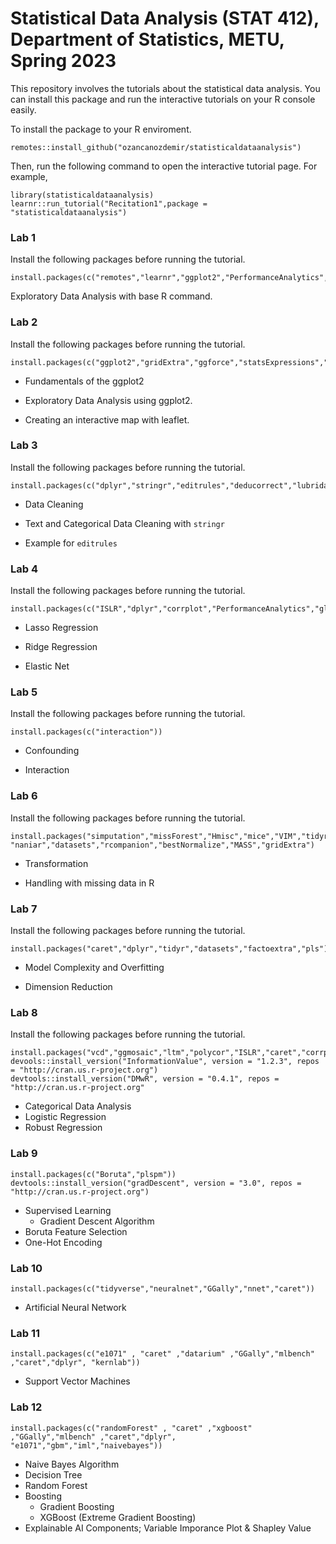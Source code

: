 # Statistical Data Analysis (STAT 412), Department of Statistics, METU, Spring 2023

This repository involves the tutorials about the statistical data analysis. You can install this package and run the interactive tutorials on your R console easily. 

To install the package to your R enviroment.

```
remotes::install_github("ozancanozdemir/statisticaldataanalysis")
```
Then, run the following command to open the interactive tutorial page.  For example, 


```
library(statisticaldataanalysis)
learnr::run_tutorial("Recitation1",package = "statisticaldataanalysis")
```

### Lab 1 

Install the following packages before running the tutorial.


```
install.packages(c("remotes","learnr","ggplot2","PerformanceAnalytics","lattice","summarytools","Hmisc","table1","psych"))
```

Exploratory Data Analysis with base R command.

### Lab 2 

Install the following packages before running the tutorial.


```
install.packages(c("ggplot2","gridExtra","ggforce","statsExpressions","ggalt","bbplot","leaflet","ggcorplot","izmir","mlbench"))
```

+ Fundamentals of the ggplot2

+ Exploratory Data Analysis using ggplot2.

+ Creating an interactive map with leaflet. 

### Lab 3 

Install the following packages before running the tutorial.


```
install.packages(c("dplyr","stringr","editrules","deducorrect","lubridate","assertive","gapminder"))
```
+ Data Cleaning 

+ Text and Categorical Data Cleaning with `stringr`

+ Example for `editrules`


### Lab 4 

Install the following packages before running the tutorial.

```
install.packages(c("ISLR","dplyr","corrplot","PerformanceAnalytics","glmnet","GGally","car"))
```

+ Lasso Regression 

+ Ridge Regression 

+ Elastic Net 

### Lab 5 

Install the following packages before running the tutorial.

```
install.packages(c("interaction"))
```

+ Confounding

+ Interaction

### Lab 6 

Install the following packages before running the tutorial.

```
install.packages("simputation","missForest","Hmisc","mice","VIM","tidyr","lavaan",
"naniar","datasets","rcompanion","bestNormalize","MASS","gridExtra")
```

+ Transformation 

+ Handling with missing data in R

### Lab 7

Install the following packages before running the tutorial.

```
install.packages("caret","dplyr","tidyr","datasets","factoextra","pls")
```

+ Model Complexity and Overfitting

+ Dimension Reduction

### Lab 8

Install the following packages before running the tutorial.

```
install.packages("vcd","ggmosaic","ltm","polycor","ISLR","caret","corrplot","MASS")
devools::install_version("InformationValue", version = "1.2.3", repos = "http://cran.us.r-project.org")
devtools::install_version("DMwR", version = "0.4.1", repos = "http://cran.us.r-project.org"
```
+ Categorical Data Analysis
+ Logistic Regression 
+ Robust Regression

### Lab 9

```
install.packages(c("Boruta","plspm")) 
devtools::install_version("gradDescent", version = "3.0", repos = "http://cran.us.r-project.org")
```
+ Supervised Learning
  + Gradient Descent Algorithm
+ Boruta Feature Selection
+ One-Hot Encoding

### Lab 10

```
install.packages(c("tidyverse","neuralnet","GGally","nnet","caret"))
```
+ Artificial Neural Network 

### Lab 11

```
install.packages(c("e1071" , "caret" ,"datarium" ,"GGally","mlbench" ,"caret","dplyr", "kernlab"))
```

+ Support Vector Machines 

### Lab 12
```
install.packages(c("randomForest" , "caret" ,"xgboost" ,"GGally","mlbench" ,"caret","dplyr", "e1071","gbm","iml","naivebayes"))
```
+ Naive Bayes Algorithm 
+ Decision Tree
+ Random Forest
+ Boosting
  + Gradient Boosting
  + XGBoost (Extreme Gradient Boosting)
+ Explainable AI Components; Variable Imporance Plot & Shapley Value

